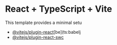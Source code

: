 # React + TypeScript + Vite
This template provides a minimal setu
- [@vitejs/plugin-react](https://github.com/vitejs/vite-plugin-react/blobmain/packgesplgn-ct/E)[be](ts:babelj
- [@vitejs/plugin-react-swc](https://github.com/vitejs/vite-plugin-react-swc) 
